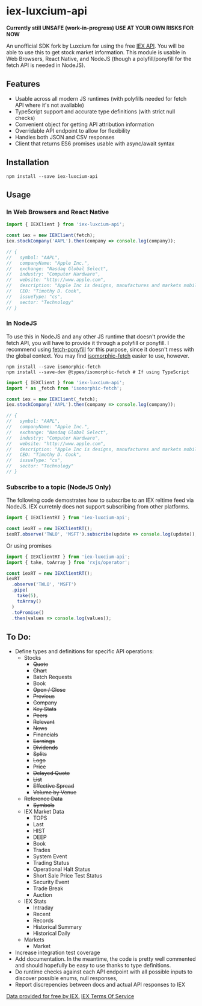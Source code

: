 <!-- @format -->

# iex-luxcium-api

**Currently still UNSAFE (work-in-progress) USE AT YOUR OWN RISKS FOR NOW**

An unofficial SDK fork by Luxcium for using the free [IEX API][docs]. You will be able to use this to get
stock market information. This module is usable in Web Browsers, React Native,
and NodeJS (though a polyfill/ponyfill for the fetch API is needed in NodeJS).

## Features

- Usable across all modern JS runtimes (with polyfills needed for fetch API where it's
  not available)
- TypeScript support and accurate type definitions (with strict null checks)
- Convenient object for getting API attribution information
- Overridable API endpoint to allow for flexibility
- Handles both JSON and CSV responses
- Client that returns ES6 promises usable with async/await syntax

## Installation

```
npm install --save iex-luxcium-api
```

## Usage

### In Web Browsers and React Native

```typescript
import { IEXClient } from 'iex-luxcium-api';

const iex = new IEXClient(fetch);
iex.stockCompany('AAPL').then(company => console.log(company));

// {
//   symbol: "AAPL",
//   companyName: "Apple Inc.",
//   exchange: "Nasdaq Global Select",
//   industry: "Computer Hardware",
//   website: "http://www.apple.com",
//   description: "Apple Inc is designs, manufactures and markets mobile communication and media devices and personal computers, and sells a variety of related software, services, accessories, networking solutions and third-party digital content and applications.",
//   CEO: "Timothy D. Cook",
//   issueType: "cs",
//   sector: "Technology"
// }
```

### In NodeJS

To use this in NodeJS and any other JS runtime that doesn't provide the fetch
API, you will have to provide it through a polyfill or ponyfill. I recommend
using [fetch-ponyfill][fetchponyfill] for this purpose, since it doesn't mess
with the global context. You may find [isomorphic-fetch][isofetch] easier to
use, however.

```
npm install --save isomorphic-fetch
npm install --save-dev @types/isomorphic-fetch # If using TypeScript
```

```typescript
import { IEXClient } from 'iex-luxcium-api';
import * as _fetch from 'isomorphic-fetch';

const iex = new IEXClient(_fetch);
iex.stockCompany('AAPL').then(company => console.log(company));

// {
//   symbol: "AAPL",
//   companyName: "Apple Inc.",
//   exchange: "Nasdaq Global Select",
//   industry: "Computer Hardware",
//   website: "http://www.apple.com",
//   description: "Apple Inc is designs, manufactures and markets mobile communication and media devices and personal computers, and sells a variety of related software, services, accessories, networking solutions and third-party digital content and applications.",
//   CEO: "Timothy D. Cook",
//   issueType: "cs",
//   sector: "Technology"
// }
```

### Subscribe to a topic (NodeJS Only)

The following code demostrates how to subscribe to an IEX reltime
feed via NodeJS. IEX curretnly does not support subscribing from
other platforms.

```typescript
import { IEXClientRT } from 'iex-luxcium-api';

const iexRT = new IEXClientRT();
iexRT.observe('TWLO', 'MSFT').subscribe(update => console.log(update));
```

Or using promises

```typescript
import { IEXClientRT } from 'iex-luxcium-api';
import { take, toArray } from 'rxjs/operator';

const iexRT = new IEXClientRT();
iexRT
  .observe('TWLO', 'MSFT')
  .pipe(
    take(5),
    toArray()
  )
  .toPromise()
  .then(values => console.log(values));
```

## To Do:

- Define types and definitions for specific API operations:
  - Stocks
    - ~~Quote~~
    - ~~Chart~~
    - Batch Requests
    - Book
    - ~~Open / Close~~
    - ~~Previous~~
    - ~~Company~~
    - ~~Key Stats~~
    - ~~Peers~~
    - ~~Relevant~~
    - ~~News~~
    - ~~Financials~~
    - ~~Earnings~~
    - ~~Dividends~~
    - ~~Splits~~
    - ~~Logo~~
    - ~~Price~~
    - ~~Delayed Quote~~
    - ~~List~~
    - ~~Effective Spread~~
    - ~~Volume by Venue~~
  - ~~Reference Data~~
    - ~~Symbols~~
  - IEX Market Data
    - TOPS
    - Last
    - HIST
    - DEEP
    - Book
    - Trades
    - System Event
    - Trading Status
    - Operational Halt Status
    - Short Sale Price Test Status
    - Security Event
    - Trade Break
    - Auction
  - IEX Stats
    - Intraday
    - Recent
    - Records
    - Historical Summary
    - Historical Daily
  - Markets
    - Market
- Increase integration test coverage
- Add documentation. In the meantime, the code is pretty well commented and
  should hopefully be easy to use thanks to type definitions.
- Do runtime checks against each API endpoint with all possible inputs to
  discover possible enums, null responses,
- Report discrepencies between docs and actual API responses to IEX

[Data provided for free by IEX.](https://iextrading.com/developer)
[IEX Terms Of Service](https://iextrading.com/api-exhibit-a)

[docs]: https://iextrading.com/developer/docs
[fetchponyfill]: https://github.com/qubyte/fetch-ponyfill
[isofetch]: https://github.com/matthew-andrews/isomorphic-fetch
